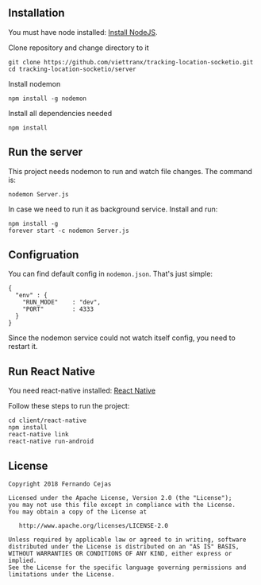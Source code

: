 ## Installation

You must have node installed: [Install NodeJS](https://nodejs.org/en/download/).

Clone repository and change directory to it

``` 
git clone https://github.com/viettranx/tracking-location-socketio.git 
cd tracking-location-socketio/server
```

Install nodemon
```
npm install -g nodemon
```

Install all dependencies needed
```
npm install
```

## Run the server
This project needs nodemon to run and watch file changes. The command is:
```
nodemon Server.js
```

In case we need to run it as background service. Install and run:

```
npm install -g 
forever start -c nodemon Server.js
```

## Configruation
You can find default config in `nodemon.json`. That's just simple:
```
{
  "env" : {
    "RUN_MODE"    : "dev",
    "PORT"        : 4333
  }
}
```
Since the nodemon service could not watch itself config, you need to restart it.

## Run React Native
You need react-native installed: [React Native](https://facebook.github.io/react-native/docs/getting-started.html)

Follow these steps to run the project:

```
cd client/react-native
npm install
react-native link
react-native run-android
```

## License

    Copyright 2018 Fernando Cejas

    Licensed under the Apache License, Version 2.0 (the "License");
    you may not use this file except in compliance with the License.
    You may obtain a copy of the License at

       http://www.apache.org/licenses/LICENSE-2.0

    Unless required by applicable law or agreed to in writing, software
    distributed under the License is distributed on an "AS IS" BASIS,
    WITHOUT WARRANTIES OR CONDITIONS OF ANY KIND, either express or implied.
    See the License for the specific language governing permissions and
    limitations under the License.
